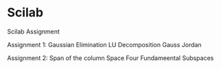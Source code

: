 # Scilab
Scilab Assignment

Assignment 1:
    Gaussian Elimination
    LU Decomposition
    Gauss Jordan

Assignment 2:
    Span of the column Space
    Four Fundameental Subspaces
